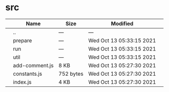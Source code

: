 src
===

<table><thead><tr class="header"><th></th><th>Name</th><th>Size</th><th>Modified</th><th></th></tr></thead><tbody><tr class="odd"><td></td><td><span class="goup">..</span></td><td>—</td><td>—</td><td></td></tr><tr class="even"><td></td><td><span class="name">prepare</span></td><td>—</td><td>Wed Oct 13 05:33:15 2021</td><td></td></tr><tr class="odd"><td></td><td><span class="name">run</span></td><td>—</td><td>Wed Oct 13 05:33:15 2021</td><td></td></tr><tr class="even"><td></td><td><span class="name">util</span></td><td>—</td><td>Wed Oct 13 05:33:15 2021</td><td></td></tr><tr class="odd"><td></td><td><span class="name">add-comment.js</span></td><td>8 KB</td><td>Wed Oct 13 05:27:30 2021</td><td></td></tr><tr class="even"><td></td><td><span class="name">constants.js</span></td><td>752 bytes</td><td>Wed Oct 13 05:27:30 2021</td><td></td></tr><tr class="odd"><td></td><td><span class="name">index.js</span></td><td>4 KB</td><td>Wed Oct 13 05:27:30 2021</td><td></td></tr></tbody></table>
